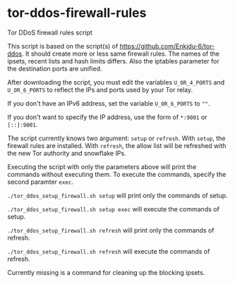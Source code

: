 # tor-ddos-firewall-rules
Tor DDoS firewall rules script

This script is based on the script(s) of https://github.com/Enkidu-6/tor-ddos. It should create more or less same firewall rules. The names of the ipsets, recent lists and hash limits differs. Also the iptables parameter for the destination ports are unified.

After downloading the script, you must edit the variables `U_OR_4_PORTS` and `U_OR_6_PORTS` to reflect the IPs and ports used by your Tor relay.

If you don't have an IPv6 address, set the variable `U_OR_6_PORTS` to `""`.

If you don't want to specify the IP address, use the form of `*:9001` or `[::]:9001`.

The script currently knows two argument: `setup` or `refresh`. With `setup`, the firewall rules are installed. With `refresh`, the allow list will be refreshed with the new Tor authority and snowflake IPs.

Executing the script with only the parameters above will print the commands without executing them. To execute the commands, specify the second paramter `exec`.

`./tor_ddos_setup_firewall.sh setup` will print only the commands of setup.

`./tor_ddos_setup_firewall.sh setup exec` will execute the commands of setup.

`./tor_ddos_setup_firewall.sh refresh` will print only the commands of refresh.

`./tor_ddos_setup_firewall.sh refresh` will execute the commands of refresh.

Currently missing is a command for cleaning up the blocking ipsets.
